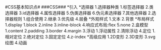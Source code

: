 #CSS基本知识点#
###CSS###
*引入
*选择器
  1.选择器种类
      1.标签选择器
      2.类选择器
      3.id选择器
      4.属性选择器
      5.伪类选择器
      6.伪元素选择器
      7.其他选择器
  2.选择器规则
      1.组合使用
      2.继承
      3.优先级
      4.层叠
*外观样式
  1.文本
  2.背景
*布局样式
  1.display
      1.block
      2.inline
      3.inline-block
      4.响应式布局:flex
      5.none
  2.盒模型
      1.content
      2.padding
      3.border
      4.margin
  3.浮动
      1.浮动属性
      2.清除浮动
  4.定位
      1.相对定位
      2.绝对定位
      3.固定定位
      4.z-index
*高级应用
  1.2D变形
  2.3D变形
  3.svg绘图
  4.动画
